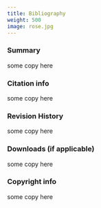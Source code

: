 ```yaml
---
title: Bibliography
weight: 500
image: rose.jpg
---
```



### Summary ###
some copy here

### Citation info ###
some copy here

### Revision History ###
some copy here

### Downloads (if applicable) ###
some copy here

###  Copyright info ###
some copy here
